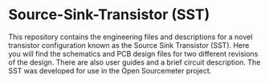 # Source-Sink-Transistor (SST)
This repository contains the engineering files and descriptions for a novel transistor configuration
known as the Source Sink Transistor (SST).
Here you will find the schematics and PCB design files for two different revisions of the design.
There are also user guides and a brief circuit description. 
The SST was developed for use in the Open Sourcemeter project.
